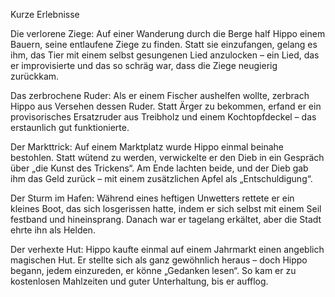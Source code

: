 Kurze Erlebnisse

Die verlorene Ziege:
Auf einer Wanderung durch die Berge half Hippo einem Bauern, seine entlaufene Ziege zu finden. Statt sie einzufangen, gelang es ihm, das Tier mit einem selbst gesungenen Lied anzulocken – ein Lied, das er improvisierte und das so schräg war, dass die Ziege neugierig zurückkam.

Das zerbrochene Ruder:
Als er einem Fischer aushelfen wollte, zerbrach Hippo aus Versehen dessen Ruder. Statt Ärger zu bekommen, erfand er ein provisorisches Ersatzruder aus Treibholz und einem Kochtopfdeckel – das erstaunlich gut funktionierte.

Der Markttrick:
Auf einem Marktplatz wurde Hippo einmal beinahe bestohlen. Statt wütend zu werden, verwickelte er den Dieb in ein Gespräch über „die Kunst des Trickens“. Am Ende lachten beide, und der Dieb gab ihm das Geld zurück – mit einem zusätzlichen Apfel als „Entschuldigung“.

Der Sturm im Hafen:
Während eines heftigen Unwetters rettete er ein kleines Boot, das sich losgerissen hatte, indem er sich selbst mit einem Seil festband und hineinsprang. Danach war er tagelang erkältet, aber die Stadt ehrte ihn als Helden.

Der verhexte Hut:
Hippo kaufte einmal auf einem Jahrmarkt einen angeblich magischen Hut. Er stellte sich als ganz gewöhnlich heraus – doch Hippo begann, jedem einzureden, er könne „Gedanken lesen“. So kam er zu kostenlosen Mahlzeiten und guter Unterhaltung, bis er aufflog.
